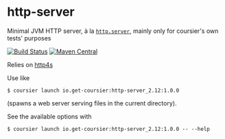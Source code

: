 # http-server

Minimal JVM HTTP server, à la [`http.server`](https://docs.python.org/3/library/http.server.html), mainly only for coursier's own tests' purposes

[![Build Status](https://travis-ci.org/coursier/http-server.svg?branch=master)](https://travis-ci.org/coursier/http-server)
[![Maven Central](https://img.shields.io/maven-central/v/io.get-coursier/http-server_2.12.svg)](https://maven-badges.herokuapp.com/maven-central/io.get-coursier/http-server_2.12)

Relies on [http4s](https://github.com/http4s/http4s)

Use like
```
$ coursier launch io.get-coursier:http-server_2.12:1.0.0
```
(spawns a web server serving files in the current directory).

See the available options with
```
$ coursier launch io.get-coursier:http-server_2.12:1.0.0 -- --help
```
